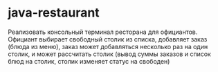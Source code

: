 # java-restaurant
Реализовать консольный терминал ресторана для официантов. 
Официант выбирает свободный столик из списка, добавляет заказ (блюда из меню), 
заказ может добавляться несколько раз на один столик, и может рассчитать столик 
(вывод суммы заказов и список блюд на столик, столик изменяет статус на свободен)
